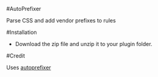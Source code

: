 #AutoPrefixer

Parse CSS and add vendor prefixes to rules

#Installation

- Download the zip file and unzip it to your plugin folder.

#Credit

Uses [autoprefixer](https://github.com/postcss/autoprefixer)